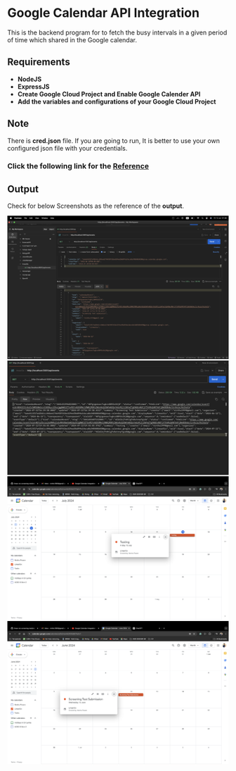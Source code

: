 # Google Calendar API Integration

This is the backend program for to fetch the busy intervals in a given period of time which shared in the Google calendar.

## Requirements

- **NodeJS**
- **ExpressJS**
- **Create Google Cloud Project and Enable Google Calender API**
- **Add the variables and configurations of your Google Cloud Project**

## Note

There is **cred.json** file. If you are going to run, It is better to use your own configured json file with your credentials.

### Click the following link for the [Reference]("https://developers.google.com/calendar/api/quickstart/nodejs")

## Output

Check for below Screenshots as the reference of the **output**.

![ALT_img](./screenshot/testing.png)
![ALT_img](./screenshot/testing_result.png)
![ALT_img](./screenshot/event_one.png)
![ALT_img](./screenshot/event_two.png)
